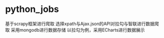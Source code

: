 # python_jobs
基于scrapy框架进行爬取
选择xpath与Ajax.json的API对拉勾与智联进行数据爬取
采用mongodb进行数据存储
以拉勾为例，采用ECharts进行数据展示

